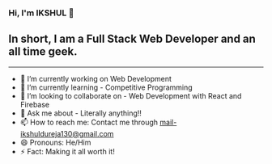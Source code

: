 ### Hi, I'm IKSHUL 👋

<!--
**IkshulDureja/IkshulDureja** is a ✨ _special_ ✨ repository because its `README.md` (this file) appears on your GitHub profile.
-->
## In short, I am a Full Stack Web Developer and an all time geek.
______________________________________________________________


- 🔭 I’m currently working on Web Development
- 🌱 I’m currently learning - Competitive Programming
- 👯 I’m looking to collaborate on - Web Development with React and Firebase
- 💬 Ask me about - Literally anything!!
- 📫 How to reach me: Contact me through mail-ikshuldureja130@gmail.com
- 😄 Pronouns: He/Him
- ⚡ Fact: Making it all worth it!
